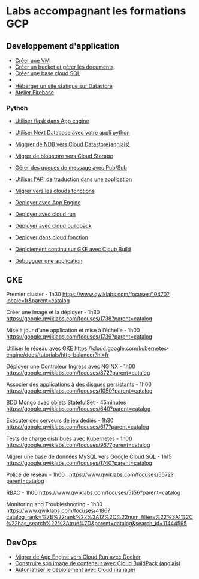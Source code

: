 # Labs accompagnant les formations GCP 

## Developpement d'application

- [Créer une VM](creer-vm-linux-avec-apache.md)
- [Créer un bucket et gérer les documents](create-storage-bucket.md)
- [Créer une base cloud SQL](cloud-sql/readme.md)
- 
- [Héberger un site statique sur Datastore](https://codelabs.developers.google.com/codelabs/cloud-webapp-hosting-gcs#0)
- [Atelier Firebase](https://firebase.google.com/codelabs/firebase-web?hl=fr#0)

### Python
- [Utiliser flask dans App engine](https://codelabs.developers.google.com/codelabs/cloud-gae-python-migrate-1-flask?hl=fr#0)
- [Utiliser Next Database avec votre appli python](https://codelabs.developers.google.com/codelabs/cloud-gae-python-migrate-2-cloudndb?hl=fr#0)
- [Miggrer de NDB vers Cloud Datastore(anglais)](https://codelabs.developers.google.com/codelabs/cloud-gae-python-migrate-3-datastore#0)
- [Migrer de blobstore vers Cloud Storage](add-storage-to-app.md)
- [Gérer des queues de message avec Pub/Sub](https://codelabs.developers.google.com/codelabs/cloud-gae-python-migrate-19-pubsub#2)
- [Utiliser l'API de traduction dans une application](https://codelabs.developers.google.com/codelabs/cloud-nebulous-serverless-python-flask?hl=en#0)
- [Migrer vers les clouds fonctions](https://codelabs.developers.google.com/codelabs/cloud-gae-python-migrate-11-functions?hl=en#0)

- [Deployer avec App Engine](https://codelabs.developers.google.com/codelabs/cloud-nebulous-serverless-python-gae3?hl=en#0) 
- [Deployer avec cloud run](https://codelabs.developers.google.com/codelabs/cloud-nebulous-serverless-python-gcr3?hl=en#0)
- [Deployer avec cloud buildpack](https://codelabs.developers.google.com/codelabs/cloud-nebulous-serverless-python-gcrbp?hl=en#0)
- [Deployer dans cloud fonction](https://codelabs.developers.google.com/codelabs/cloud-nebulous-serverless-python-gcf?hl=en#0)
- [Deploiement continu sur GKE avec Cloub Build](https://codelabs.developers.google.com/codelabs/cloud-builder-gke-continuous-deploy#0) 
- [Debugguer une application](https://codelabs.developers.google.com/codelabs/cloud-function-logs-traces?continue=https%3A%2F%2Fcodelabs.developers.google.com%2Fcloud#0) 

## GKE 

Premier cluster  - 1h30
https://www.qwiklabs.com/focuses/10470?locale=fr&parent=catalog 

Créer une image et la déployer - 1h30 
https://google.qwiklabs.com/focuses/1738?parent=catalog 


Mise à jour d’une application et mise à l’échelle - 1h00
https://google.qwiklabs.com/focuses/1739?parent=catalog

Utiliser le réseau avec GKE 
https://cloud.google.com/kubernetes-engine/docs/tutorials/http-balancer?hl=fr 

Déployer une Controleur Ingress avec NGINX - 1h00
https://google.qwiklabs.com/focuses/872?parent=catalog


Associer des applications à des disques persistants - 1h00
https://google.qwiklabs.com/focuses/1050?parent=catalog 

BDD Mongo avec objets StatefulSet - 45minutes
https://google.qwiklabs.com/focuses/640?parent=catalog 

Exécuter des serveurs de jeu dédiés - 1h30
https://google.qwiklabs.com/focuses/617?parent=catalog 

Tests de charge distribués avec Kubernetes - 1h00
https://google.qwiklabs.com/focuses/967?parent=catalog 

Migrer une base de données MySQL vers Google Cloud SQL - 1h15
https://google.qwiklabs.com/focuses/1740?parent=catalog 

Police de réseau - 1h00 :
https://www.qwiklabs.com/focuses/5572?parent=catalog 

RBAC - 1h00
https://www.qwiklabs.com/focuses/5156?parent=catalog 

Monitoring and Troubleshooting - 1h30
https://www.qwiklabs.com/focuses/4186?catalog_rank=%7B%22rank%22%3A12%2C%22num_filters%22%3A1%2C%22has_search%22%3Atrue%7D&parent=catalog&search_id=11444595 

## DevOps

- [Migrer de App Engine vers Cloud Run avec Docker](https://codelabs.developers.google.com/codelabs/cloud-gae-python-migrate-4-rundocker?hl=fr#0)
- [Construire son image de conteneur avec Cloud BuildPack (anglais)](https://codelabs.developers.google.com/codelabs/cloud-gae-python-migrate-5-runbldpks?hl=en#0)
- [Automatiser le déploiement avec Cloud manager](https://cloud.google.com/python/tutorials/bookshelf-deployment-manager?hl=fr)


